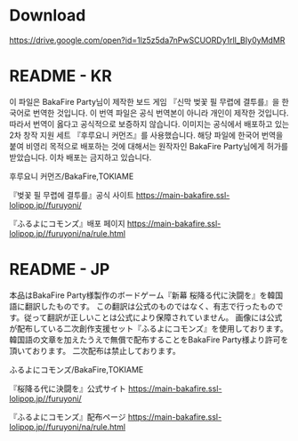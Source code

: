 # Download
https://drive.google.com/open?id=1lz5z5da7nPwSCUORDy1rll_BIy0yMdMR

# README - KR
이 파일은 BakaFire Party님이 제작한 보드 게임 『신막 벚꽃 필 무렵에 결투를』을 한국어로 번역한 것입니다.
이 번역 파일은 공식 번역본이 아니라 개인이 제작한 것입니다. 따라서 번역이 옳다고 공식적으로 보증하지 않습니다.
이미지는 공식에서 배포하고 있는 2차 창작 지원 세트 『후루요니 커먼즈』를 사용했습니다. 
해당 파일에 한국어 번역을 붙여 비영리 목적으로 배포하는 것에 대해서는 원작자인 BakaFire Party님에게 허가를 받았습니다.
이차 배포는 금지하고 있습니다.

후루요니 커먼즈/BakaFire,TOKIAME

『벚꽃 필 무렵에 결투를』공식 사이트
https://main-bakafire.ssl-lolipop.jp//furuyoni/

『ふるよにコモンズ』배포 페이지
https://main-bakafire.ssl-lolipop.jp//furuyoni/na/rule.html


# README - JP
本品はBakaFire Party様製作のボードゲーム『新幕 桜降る代に決闘を』を韓国語に翻訳したものです。
この翻訳は公式のものではなく、有志で行ったものです。従って翻訳が正しいことは公式により保障されていません。
画像には公式が配布している二次創作支援セット『ふるよにコモンズ』を使用しております。韓国語の文章を加えたうえで無償で配布することをBakaFire Party様より許可を頂いております。
二次配布は禁止しております。

ふるよにコモンズ/BakaFire,TOKIAME

『桜降る代に決闘を』公式サイト
https://main-bakafire.ssl-lolipop.jp//furuyoni/

『ふるよにコモンズ』配布ページ
https://main-bakafire.ssl-lolipop.jp//furuyoni/na/rule.html
